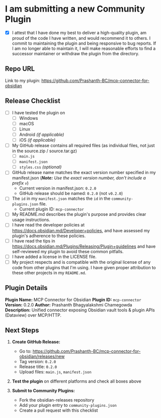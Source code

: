# I am submitting a new Community Plugin

- [x] I attest that I have done my best to deliver a high-quality plugin, am proud of the code I have written, and would recommend it to others. I commit to maintaining the plugin and being responsive to bug reports. If I am no longer able to maintain it, I will make reasonable efforts to find a successor maintainer or withdraw the plugin from the directory.

## Repo URL

<!--- Paste a link to your repo here for easy access -->
Link to my plugin: https://github.com/Prashanth-BC/mcp-connector-for-obsidian

## Release Checklist
- [ ] I have tested the plugin on
  - [ ] Windows
  - [ ] macOS
  - [ ] Linux
  - [ ] Android _(if applicable)_
  - [ ] iOS _(if applicable)_
- [ ] My GitHub release contains all required files (as individual files, not just in the source.zip / source.tar.gz)
  - [ ] `main.js`
  - [ ] `manifest.json`
  - [ ] `styles.css` _(optional)_
- [ ] GitHub release name matches the exact version number specified in my manifest.json (_**Note:** Use the exact version number, don't include a prefix `v`_)
  - Current version in manifest.json: `0.2.0`
  - GitHub release should be named: `0.2.0` (not `v0.2.0`)
- [ ] The `id` in my `manifest.json` matches the `id` in the `community-plugins.json` file.
  - Current plugin ID: `mcp-connector`
- [ ] My README.md describes the plugin's purpose and provides clear usage instructions.
- [ ] I have read the developer policies at https://docs.obsidian.md/Developer+policies, and have assessed my plugin's adherence to these policies.
- [ ] I have read the tips in https://docs.obsidian.md/Plugins/Releasing/Plugin+guidelines and have self-reviewed my plugin to avoid these common pitfalls.
- [ ] I have added a license in the LICENSE file.
- [ ] My project respects and is compatible with the original license of any code from other plugins that I'm using.
      I have given proper attribution to these other projects in my `README.md`.

## Plugin Details

**Plugin Name:** MCP Connector for Obsidian
**Plugin ID:** `mcp-connector`
**Version:** 0.2.0
**Author:** Prashanth Bhagyalakshmi Chamegowda
**Description:** Unified connector exposing Obsidian vault tools & plugin APIs (Dataview) over MCP/HTTP.

## Next Steps

1. **Create GitHub Release:**
   - Go to: https://github.com/Prashanth-BC/mcp-connector-for-obsidian/releases/new
   - Tag version: `0.2.0`
   - Release title: `0.2.0`
   - Upload files: `main.js`, `manifest.json`

2. **Test the plugin** on different platforms and check all boxes above

3. **Submit to Community Plugins:**
   - Fork the obsidian-releases repository
   - Add your plugin entry to `community-plugins.json`
   - Create a pull request with this checklist